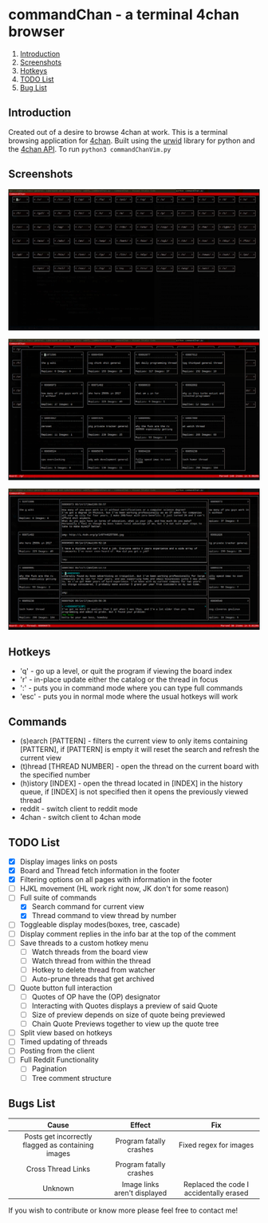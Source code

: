 # commandChan - a terminal 4chan browser

1. [Introduction](#introduction)
2. [Screenshots](#screenshots)
3. [Hotkeys](#hotkeys)
4. [TODO List](#todoList)
5. [Bug List](#bugList)

## Introduction <a name="introduction"></a>

Created out of a desire to browse 4chan at work.
This is a terminal browsing application for [4chan](https://www.4chan.org/).
Built using the [urwid](https://github.com/urwid/urwid/) library for python and the [4chan API](https://github.com/4chan/4chan-API).
To run `python3 commandChanVim.py`

## Screenshots <a name="screenshots"></a>

![Board Index](./screenshots/boardIndex.png?raw=true "Board Index")

![Board View](./screenshots/boardView.png?raw=true "Board View")

![Thread View](./screenshots/threadView.png?raw=true "Thread View")

## Hotkeys <a name="hotkeys"></a>

- 'q'   - go up a level, or quit the program if viewing the board index
- 'r'   - in-place update either the catalog or the thread in focus
- ':'   - puts you in command mode where you can type full commands
- 'esc' - puts you in normal mode where the usual hotkeys will work

## Commands <a name="commands"></a>

- (s)earch [PATTERN] - filters the current view to only items containing [PATTERN], if [PATTERN] is empty it will reset the search and refresh the current view
- (t)hread [THREAD NUMBER] - open the thread on the current board with the specified number
- (h)istory [INDEX] - open the thread located in [INDEX] in the history queue, if [INDEX] is not specified then it opens the previously viewed thread
- reddit - switch client to reddit mode
- 4chan - switch client to 4chan mode

## TODO List <a name="todoList"></a>

- [X] Display images links on posts
- [X] Board and Thread fetch information in the footer
- [X] Filtering options on all pages with information in the footer
- [ ] HJKL movement (HL work right now, JK don't for some reason)
- [ ] Full suite of commands
    - [X] Search command for current view
    - [X] Thread command to view thread by number
- [ ] Toggleable display modes(boxes, tree, cascade)
- [ ] Display comment replies in the info bar at the top of the comment
- [ ] Save threads to a custom hotkey menu
    - [ ] Watch threads from the board view
    - [ ] Watch thread from within the thread
    - [ ] Hotkey to delete thread from watcher
    - [ ] Auto-prune threads that get archived
- [ ] Quote button full interaction
    - [ ] Quotes of OP have the (OP) designator
    - [ ] Interacting with Quotes displays a preview of said Quote
    - [ ] Size of preview depends on size of quote being previewed
    - [ ] Chain Quote Previews together to view up the quote tree
- [ ] Split view based on hotkeys
- [ ] Timed updating of threads
- [ ] Posting from the client
- [ ] Full Reddit Functionality
    - [ ] Pagination
    - [ ] Tree comment structure

## Bugs List <a name="bugList"></a>

| Cause                                              | Effect                       | Fix
|:--------------------------------------------------:|:----------------------------:|:--------------------------------:|
| Posts get incorrectly flagged as containing images | Program fatally crashes      |Fixed regex for images|
| Cross Thread Links                                 | Program fatally crashes      |                                  |
| Unknown                                            | Image links aren't displayed | Replaced the code I accidentally erased|


If you wish to contribute or know more please feel free to contact me!
